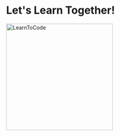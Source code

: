 # Let's Learn Together! 
<img width="287" alt="LearnToCode" src="https://user-images.githubusercontent.com/112881441/188765730-41a744c4-4eb2-4b65-a785-86c0b56d7ece.png">
